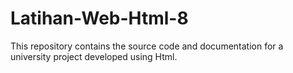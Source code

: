 # Latihan-Web-Html-8
This repository contains the source code and documentation for a university project developed using Html.
